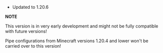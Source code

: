 - Updated to 1.20.6

**NOTE**

This version is in very early development and might not be fully compatible with future versions!

Pipe configurations from Minecraft versions 1.20.4 and lower won't be carried over to this version!